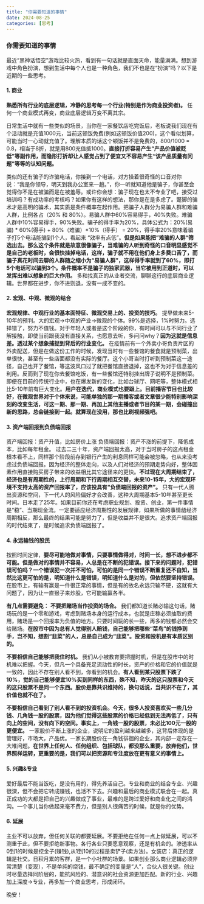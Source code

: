 ```yaml
---
title: "你需要知道的事情"
date: 2024-08-25
categories: [思考]
---
```

### 你需要知道的事情

最近“黑神话悟空”游戏比较火热，看到有一句话就是直面天命，能量满满。想到游戏中角色扮演，想到生活中每个人也是一种角色，我们不也是在“扮演”吗？以下是近期的一些思考。

#### 1. 商业
**熟悉所有行业的底层逻辑，冷静的思考每一个行业(特别是作为商业投资者)。**
任何一个商业模式再变，商业底层逻辑万变不离其宗。

日常生活中就有一些类似的场景，当你在一家餐饮店吃完饭后，老板说我们现在有个活动就是充值1000元，当前这顿饭免费(例如这顿饭价值200)，这个看似划算，可能当时一心动就充值了。理解本质的话这个顿饭并不是免费的，800/1000 = 0.8，相当于8折，就是用800充值抵1000。**直接打折容易产生“产品价值被贬低”等副作用，而隐形打折却让人感觉占到了便宜又不容易产生“该产品质量有问题”等等的认知问题。** 

类似的还有骗子的诈骗电话，你接到一个电话，对方操着很奇怪的口音对你说：“我是你领导，明天到我办公室来一趟。”，你一听就知道他是骗子，你甚至会觉得你不是在被骗而是在被羞辱。或许你会想：骗子现在也太不专业了吧，接受过培训吗？有成功率的考核吗？如果你有这样的想法，那你是在是多虑了。蹩脚的骗术才是高明的骗术，其实质是条件概率在起作用。把骗子人群分为易骗人群和难骗人群，比例各占（20% 和 80%）。易骗人群中60%容易得手，40%失败。难骗人群中10%容易得手，90%失败。骗子的得手率为20%，具体公式为：20%(易骗) * 60%(得手) + 80%（难骗）*10%（得手） = 20%，得手率20%意味着骗子打5个电话能骗到1个人，看起来 “效率有点低”。**但是如果能把”难骗的人群“筛选出去。那么这个条件就是故意很像骗子，当难骗的人听到奇怪的口音明显感觉不是自己的老板时，会很快挂掉电话，这样，骗子就不用在他们身上多费口舌了，而骗子真花时间去聊的人群随之缩小为“易骗人群”，这样得手率就到了60%，即打5个电话可以骗到3个。条件概率不是骗子的独家武器，当它被用到正道时，可以发挥出难以想象的巨大作用。**
多和找真正的从业者交流，聊聊这行的底层商业逻辑。世界都在进步，你不进则退，没有一成不变的。

#### 2. 宏观、中观、微观的结合
**宏观规律、中观行业的基本面特征、微观交易上的、投资的技巧。** 提早做未来5-10年的预判。大的宏观->中观的产业->微观的个体。99%是选择，1%时努力。选择错了，努力不值钱。对于年轻人或者是这个阶段的你，有时间可以与不同行业了解接触，即使当前跟我没有直接关系，也愿意去听，多问问why？**因为这就是信息差。透过某个想象捕捉到背后的行业变化。**
在疫情前有一个外卖小哥负责片区的外卖配送，但是在做这份工作的时候，发现当时有一些餐馆的餐食就是预制菜，出单很快，甚至有一些店面都没有实际的餐厅。这个小哥当时打听到预制菜这一途径，自己也开了餐馆，等这波风口过了就把餐馆直接退掉，这也不为对于信息差的利用。反而到了现在你去餐馆吃饭，有一些餐馆还特别挂出牌子说明不是预制菜。
即便在目前的传统行业中，也在爆发新的变化，比如台球厅、网吧等，整体模式相比5-10年前有巨大变化。**用户在迭代，商业模式也要跟上。目前播客节目也比较好，在微观世界对于个体来说，可能单独的那一期播客或者文章很少能特别影响深刻的改变生活，可这一期、那一期、再加上其他主播或者节目的某一期，会碰撞出新的思路，总会链接到一起。就算现在没用，那也比刷视频强吧。**

#### 3. 资产端回报到负债端回报
资产端回报：资产升值，比如房价上涨
负债端回报：资产不涨的前提下，降低成本，比如每年租金。
过去二三十年，资产端回报太高，对于当时房子的这点租金根本看不上，同样那个阶段前存到银行产生的利息同样可能会被忽略，也从来没考虑过负债端回报。因为经济的整体走向，以及人们对经济的预期走势向好，整体因素作用直接购买房子带来的收益相比其它途径来的更快。**不过现在大周期结束了，经济也是有周期性的，上行周期和下行周期相互交替，未来10-15年，大的宏观环境不支持太高的资产回报率了，应该投具有“负债端回报的资产”。** 只有一代人腾出资源和空间，下一代人的风险偏好才会改善，这种大周期基本5-10年甚至更长时间。日本走了25年。如果目前你还在考虑职业规划、投资、创业，第一件事情是“稳”、当期现金流。一定要适应经济周期性的发展规律，如果所做的事情龉经济周期相反，那么最终的结果可能是努力了，但是收益并不是很大。追求资产端回报的时代结束了，是时候追求负债端回报了。

#### 4. 永远输钱的股民
按照时间定律，**要尽可能地做对事情，只要事情做得对，时间一长，想不进步都不可能。但是做对的事情并不容易，人总是在不断的犯错误。接下来的问题时，犯错误可怕吗？一个错误犯一次并不可怕，可怕的是同一个错误不断重复还不自知，当然比这更可怕的是，明知道什么是错误，明知道什么是对的，但依然要坚持错误。** 在股市上，有输有赢是一件很正常的事情，但是有的故名永远只输不硬，这就有大问题了，因为让一直猴子来炒股，它可能输赢各半。

**有几点需要避免：**
**不要把赌场当作投资的场合。** 我们都知道长赌必输这句话，赌场玩的是一个零和游戏，考虑到赌场本身的运行成本，也就是庄稼必须抽取的费用，赌场是一个回报率为负值的地方。只要时间玩的长一些，再多的钱都必然会交给赌场。**在股市中因为总有人觉得别人赔钱，自己能够把哪些“菜鸟”的钱挣到手，岂不知，想割“韭菜”的人，总是自己成为“韭菜”。投资和投机是有本质区别的。**

**不要相信自己能够把我住时机。** 我们从小被教育要把握时机，但是在股市中的时机难以把握。今天，但凡一个具备充足流动性的时长，资产的价格和它的价值就是一致的，因此不存在别人看不到，你看到的机会。**有人看到某只股票下跌了10%，觉的自己能够便宜10%买到同样的东西，殊不知，昨天的这只股票和今天的这只股票不是同一个东西。股价是靠共识维持的，换句话说，当共识不在了，其价值也就不在了。**

**不要相信自己看到了别人看不到的投资机会。今天，很多人投资喜欢买一些几分钱、几角钱一股的股票，因为他们觉得这些股票的价格已经低到无法再低了，只有向上的空间，没有向下的空间。事实上，一角钱一股的股票，未必比100元一股的更便宜。** 一家股价不断上涨的企业，说明它的盈利越来越越多，这背后体现的是管理好，市场大，产品优。一家长期股价在一角钱徘徊的企业，其内部一定存在一大堆问题。**在世界上任何人、任何组织、包括球队，都没那么重要，放弃他们，世界照样运转，更重要的是，我们可以把资源和专注度放在更有意义的事情上。**

#### 5. 兴趣&专业
爱好最后不能当饭吃，是没有用的，得先养活自己。专业和商业的结合专业、兴趣很深，但不会把它转成赚钱，也活不下去。兴趣和最后的商业模式联合在一起。真正成功的大都是把自己的兴趣做成了事业，最难的是跨过爱好和商业化之间的鸿沟。一个事儿当你做起来毫不费力，但是别人很痛苦的时候，就是你的优势。

#### 6. 延展
主业不可以放弃，但任何关联的都要延展。不要拒绝在任何一点上做延展，可以不测重于此，但不要拒绝新事物。各行各业只要愿意观察，还是有机会的。渗透率从0到1的时候是挖金子(赚钱),从1到10的过程是卖铲子(卖方法)。女装店：真正的逻辑是社交。日积月累的客群，是一个小社群的场景。如果创业那么商业逻辑必须非常清楚（变现），不是单纯的烧钱，最不确定的变量是“人”，合伙人很关键。创业时尽量选择同阶层的，能抗风险的、潜意识的社会资源更加匹配。新的行业、兴趣加上深度->专业，再多加一个商业思考，形成闭环。

晚安！